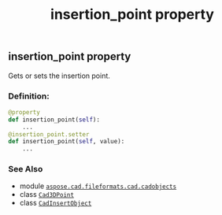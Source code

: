 ﻿---
title: insertion_point property
second_title: Aspose.CAD for Python via .NET API References
description: 
type: docs
weight: 250
url: /python-net/aspose.cad.fileformats.cad.cadobjects/cadinsertobject/insertion_point/
is_root: false
---

## insertion_point property


Gets or sets the insertion point.
### Definition:
```python
@property
def insertion_point(self):
    ...
@insertion_point.setter
def insertion_point(self, value):
    ...
```

### See Also
* module [`aspose.cad.fileformats.cad.cadobjects`](../../)
* class [`Cad3DPoint`](/cad/python-net/aspose.cad.fileformats.cad.cadobjects/cad3dpoint)
* class [`CadInsertObject`](/cad/python-net/aspose.cad.fileformats.cad.cadobjects/cadinsertobject)

